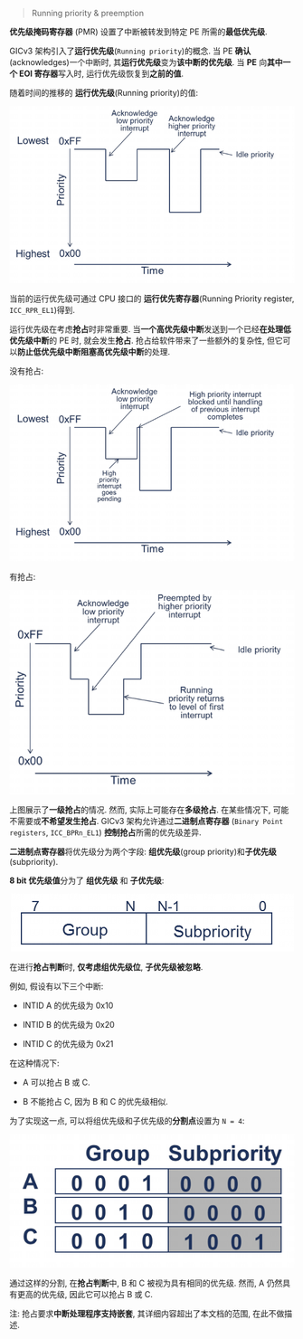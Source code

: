 
> Running priority & preemption

**优先级掩码寄存器** (PMR) 设置了中断被转发到特定 PE 所需的**最低优先级**.

GICv3 架构引入了**运行优先级**(`Running priority`)的概念. 当 PE **确认**(acknowledges)一个中断时, 其**运行优先级**变为**该中断的优先级**. 当 **PE** 向**其中一个 EOI 寄存器**写入时, 运行优先级恢复到**之前的值**.

随着时间的推移的 **运行优先级**(Running priority)的值:

<div align='center'>
<img src="./images/2025-02-24-21-00-07.png"/>
</div>

当前的运行优先级可通过 CPU 接口的 **运行优先寄存器**(Running Priority register, `ICC_RPR_EL1`)得到.

运行优先级在考虑**抢占**时非常重要. 当**一个高优先级中断**发送到一个已经**在处理低优先级中断**的 PE 时, 就会发生**抢占**. 抢占给软件带来了一些额外的复杂性, 但它可以**防止低优先级中断阻塞高优先级中断**的处理.

没有抢占:

<div align='center'>
<img src="./images/2025-02-24-21-02-28.png"/>
</div>

有抢占:

<div align='center'>
<img src="./images/2025-02-24-21-02-41.png"/>
</div>

上图展示了**一级抢占**的情况. 然而, 实际上可能存在**多级抢占**. 在某些情况下, 可能不需要或**不希望发生抢占**. GICv3 架构允许通过**二进制点寄存器** (`Binary Point registers`, `ICC_BPRn_EL1`) **控制抢占**所需的优先级差异.

**二进制点寄存器**将优先级分为两个字段: **组优先级**(group priority)和**子优先级**(subpriority).

**8 bit 优先级值**分为了 **组优先级** 和 **子优先级**:

<div align='center'>
<img src="./images/2025-02-24-21-07-41.png"/>
</div>

在进行**抢占判断**时, **仅考虑组优先级位**, **子优先级被忽略**.

例如, 假设有以下三个中断:

- INTID A 的优先级为 0x10

- INTID B 的优先级为 0x20

- INTID C 的优先级为 0x21

在这种情况下:

- A 可以抢占 B 或 C.

- B 不能抢占 C, 因为 B 和 C 的优先级相似.

为了实现这一点, 可以将组优先级和子优先级的**分割点**设置为 `N = 4`:

<div align='center'>
<img src="./images/2025-02-24-21-11-03.png"/>
</div>

通过这样的分割, 在**抢占判断**中, B 和 C 被视为具有相同的优先级. 然而, A 仍然具有更高的优先级, 因此它可以抢占 B 或 C.

注: 抢占要求**中断处理程序支持嵌套**, 其详细内容超出了本文档的范围, 在此不做描述.
